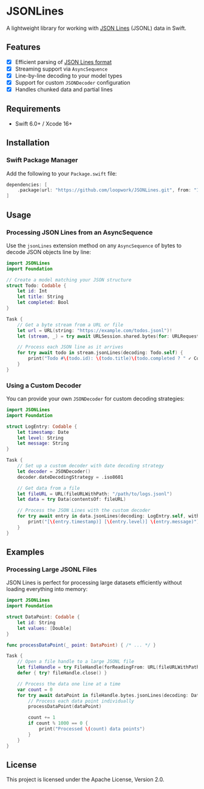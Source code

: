 # JSONLines

A lightweight library for working with [JSON Lines][jsonl] (JSONL) data in Swift.

## Features

- [x] Efficient parsing of [JSON Lines format](https://jsonlines.org/)
- [x] Streaming support via `AsyncSequence`
- [x] Line-by-line decoding to your model types
- [x] Support for custom `JSONDecoder` configuration
- [x] Handles chunked data and partial lines

## Requirements

- Swift 6.0+ / Xcode 16+

## Installation

### Swift Package Manager

Add the following to your `Package.swift` file:

```swift
dependencies: [
    .package(url: "https://github.com/loopwork/JSONLines.git", from: "1.0.0")
]
```

## Usage

### Processing JSON Lines from an AsyncSequence

Use the `jsonLines` extension method on any `AsyncSequence` of bytes to decode JSON objects line by line:

```swift
import JSONLines
import Foundation

// Create a model matching your JSON structure
struct Todo: Codable {
    let id: Int
    let title: String
    let completed: Bool
}

Task {
    // Get a byte stream from a URL or file
    let url = URL(string: "https://example.com/todos.jsonl")!
    let (stream, _) = try await URLSession.shared.bytes(for: URLRequest(url: url))

    // Process each JSON line as it arrives
    for try await todo in stream.jsonLines(decoding: Todo.self) {
        print("Todo #\(todo.id): \(todo.title)\(todo.completed ? " ✓ Completed" : "")")
    }
}
```

### Using a Custom Decoder

You can provide your own `JSONDecoder` for custom decoding strategies:

```swift
import JSONLines
import Foundation

struct LogEntry: Codable {
    let timestamp: Date
    let level: String
    let message: String
}

Task {
    // Set up a custom decoder with date decoding strategy
    let decoder = JSONDecoder()
    decoder.dateDecodingStrategy = .iso8601

    // Get data from a file
    let fileURL = URL(fileURLWithPath: "/path/to/logs.jsonl")
    let data = try Data(contentsOf: fileURL)

    // Process the JSON Lines with the custom decoder
    for try await entry in data.jsonLines(decoding: LogEntry.self, with: decoder) {
        print("[\(entry.timestamp)] [\(entry.level)] \(entry.message)")
    }
}
```

## Examples

### Processing Large JSONL Files

JSON Lines is perfect for processing large datasets efficiently without loading everything into memory:

```swift
import JSONLines
import Foundation

struct DataPoint: Codable {
    let id: String
    let values: [Double]
}

func processDataPoint(_ point: DataPoint) { /* ... */ }

Task {
    // Open a file handle to a large JSONL file
    let fileHandle = try FileHandle(forReadingFrom: URL(fileURLWithPath: "/path/to/large-dataset.jsonl"))
    defer { try? fileHandle.close() }

    // Process the data one line at a time
    var count = 0
    for try await dataPoint in fileHandle.bytes.jsonLines(decoding: DataPoint.self) {
        // Process each data point individually
        processDataPoint(dataPoint)

        count += 1
        if count % 1000 == 0 {
            print("Processed \(count) data points")
        }
    }
}
```

## License

This project is licensed under the Apache License, Version 2.0.

[jsonl]: https://jsonlines.org/